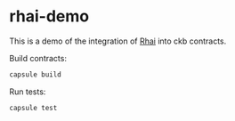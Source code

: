 # rhai-demo

This is a demo of the integration of [Rhai](https://rhai.rs/book/) into ckb contracts.

Build contracts:

``` sh
capsule build
```

Run tests:

``` sh
capsule test
```
